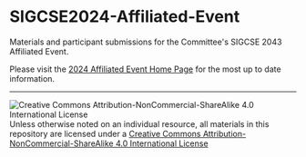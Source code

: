 # SIGCSE2024-Affiliated-Event
Materials and participant submissions for the Committee's SIGCSE 2043 Affiliated Event.

Please visit the [2024 Affiliated Event Home Page](https://computing-in-the-liberal-arts.github.io/SIGCSE2024-Affiliated-Event/) for the most up to date information.
___
![Creative Commons Attribution-NonCommercial-ShareAlike 4.0 International License](https://i.creativecommons.org/l/by-nc-sa/4.0/88x31.png "Creative Commons Attribution-NonCommercial-ShareAlike 4.0 International License") Unless otherwise noted on an individual resource, all materials in this repository are licensed under a [Creative Commons Attribution-NonCommercial-ShareAlike 4.0 International License](http://creativecommons.org/licenses/by-nc-sa/4.0/)
